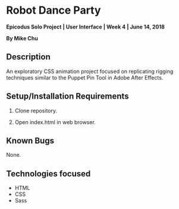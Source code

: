 # Robot Dance Party

**Epicodus Solo Project | User Interface | Week 4 | June 14, 2018**

**By Mike Chu**

## Description

An exploratory CSS animation project focused on replicating rigging techniques similar to the Puppet Pin Tool in Adobe After Effects.

## Setup/Installation Requirements

1. Clone repository.

2. Open index.html in web browser.

## Known Bugs

None.

## Technologies focused

- HTML
- CSS
- Sass
